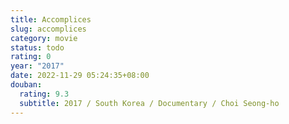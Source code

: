 ```yaml
---
title: Accomplices
slug: accomplices
category: movie
status: todo
rating: 0
year: "2017"
date: 2022-11-29 05:24:35+08:00
douban:
  rating: 9.3
  subtitle: 2017 / South Korea / Documentary / Choi Seong-ho
---
```




